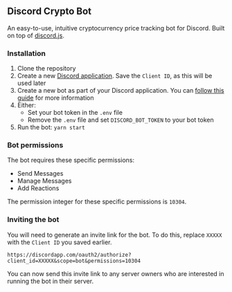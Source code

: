 ## Discord Crypto Bot

An easy-to-use, intuitive cryptocurrency price tracking bot for Discord. Built on top of [discord.js](https://github.com/discordjs/discord.js).

### Installation
1. Clone the repository
2. Create a new [Discord application](https://discordapp.com/developers/applications). Save the `Client ID`, as this will be used later
3. Create a new bot as part of your Discord application. You can [follow this guide](https://discordjs.guide/preparations/setting-up-a-bot-application.html#creating-your-bot) for more information
4. Either:
    - Set your bot token in the `.env` file
    - Remove the `.env` file and set `DISCORD_BOT_TOKEN` to your bot token
5. Run the bot: `yarn start`
    
### Bot permissions
The bot requires these specific permissions:
- Send Messages
- Manage Messages
- Add Reactions

The permission integer for these specific permissions is `10304`.

### Inviting the bot
You will need to generate an invite link for the bot. To do this, replace `XXXXX` with the `Client ID` you saved earlier.

    https://discordapp.com/oauth2/authorize?client_id=XXXXX&scope=bot&permissions=10304
    
You can now send this invite link to any server owners who are interested in running the bot in their server.